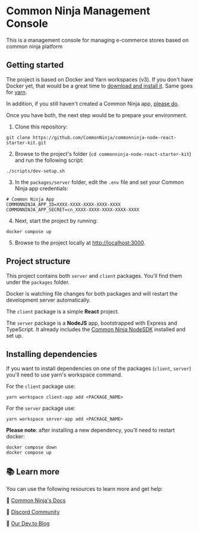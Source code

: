 # Common Ninja Management Console

This is a management console for managing e-commerce stores based on common ninja platform

## Getting started

The project is based on Docker and Yarn workspaces (v3). If you don't have Docker yet, that would be a great time to [download and install it](https://www.docker.com/get-started/). Same goes for [yarn](https://yarnpkg.com/).

In addition, if you still haven't created a Common Ninja app, [please do](https://www.commoninja.com/developer/apps).

Once you have both, the next step would be to prepare your environment.

1. Clone this repository:
```
git clone https://github.com/CommonNinja/commonninja-node-react-starter-kit.git
```

2. Browse to the project's folder (`cd commonninja-node-react-starter-kit`) and run the following script:
```
./scripts/dev-setup.sh
```

3. In the `packages/server` folder, edit the `.env` file and set your Common Ninja app credentials:
```
# Common Ninja App
COMMONNINJA_APP_ID=XXXX-XXXX-XXXX-XXXX-XXXX
COMMONNINJA_APP_SECRET=cn_XXXX-XXXX-XXXX-XXXX-XXXX
```

4. Next, start the project by running:
```
docker compose up
```

5. Browse to the project locally at [http://localhost:3000](http://localhost:3000).

## Project structure

This project contains both `server` and `client` packages. You'll find them under the `packages` folder.

Docker is watching file changes for both packages and will restart the development server automatically.

The `client` package is a simple **React** project.

The `server` package is a **NodeJS** app, bootstrapped with Express and TypeScript. It already includes the [Common Ninja NodeSDK](https://github.com/CommonNinja/node-sdk) installed and set up.

## Installing dependencies

If you want to install dependencies on one of the packages (`client`, `server`) you'll need to use yarn's workspace command.

For the `client` package use:
```
yarn workspace client-app add <PACKAGE_NAME>
```

For the `server` package use:
```
yarn workspace server-app add <PACKAGE_NAME>
```

**Please note**: after installing a new dependency, you'll need to restart docker:

```
docker compose down
docker compose up
```

## 📚 Learn more

You can use the following resources to learn more and get help:

📜 [Common Ninja's Docs](https://docs.commoninja.com)

💬 [Discord Community](https://discord.com/invite/cxqUTbvMNd)

📝 [Our Dev.to Blog](https://dev.to/commonninja)
